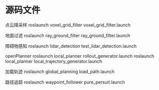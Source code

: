 # 源码文件
点云降采样
roslaunch voxel_grid_filter voxel_grid_filter.launch 

地面过滤
roslaunch ray_ground_filter ray_ground_filter.launch 

障碍物感知
roslaunch lidar_detection test_lidar_detection.launch 

openPlanner
roslaunch local_planner rollout_generator.launch
roslaunch local_planner local_trajectory_generator.launch 

加载轨迹
roslaunch global_planning load_path.launch 

路径追踪
roslaunch waypoint_follower pure_persuit.launch 
